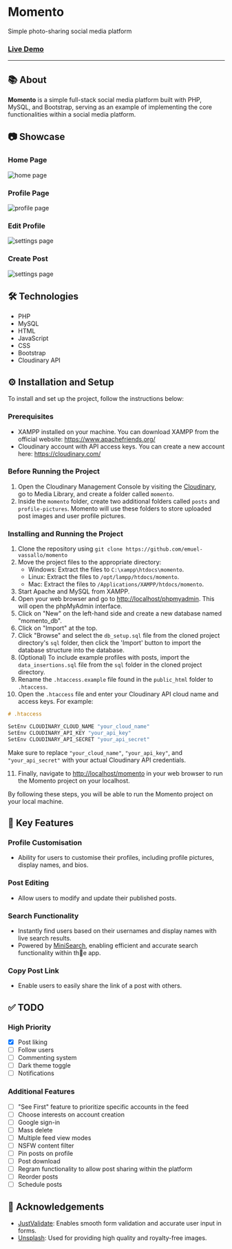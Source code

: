 # Momento

Simple photo-sharing social media platform

### [Live Demo](https://momentoapp.emuel.me)

---

## 📚 About

__Momento__ is a simple full-stack social media platform built with PHP, MySQL, and Bootstrap, serving as an example of implementing the core functionalities within a social media platform.

## 📷️ Showcase

### Home Page

![home page](screenshots/mockups/home.png)  

### Profile Page

![profile page](screenshots/mockups/profile.png)

### Edit Profile

![settings page](screenshots/mockups/settings.png)

### Create Post

![settings page](screenshots/mockups/create-post.png)

## 🛠️ Technologies

- PHP
- MySQL
- HTML
- JavaScript
- CSS
- Bootstrap
- Cloudinary API

## ⚙️ Installation and Setup

To install and set up the project, follow the instructions below:

### Prerequisites
- XAMPP installed on your machine. You can download XAMPP from the official website: https://www.apachefriends.org/
- Cloudinary account with API access keys. You can create a new account here: https://cloudinary.com/

### Before Running the Project

1. Open the Cloudinary Management Console by visiting the [Cloudinary](https://console.cloudinary.com/console), go to Media Library, and create a folder called `momento`.
2. Inside the `momento` folder, create two additional folders called `posts` and `profile-pictures`. Momento will use these folders to store uploaded post images and user profile pictures.

### Installing and Running the Project

1. Clone the repository using `git clone https://github.com/emuel-vassallo/momento`
2. Move the project files to the appropriate directory:
   - Windows: Extract the files to `C:\xampp\htdocs\momento`.
   - Linux: Extract the files to `/opt/lampp/htdocs/momento`.
   - Mac: Extract the files to `/Applications/XAMPP/htdocs/momento`.
3. Start Apache and MySQL from XAMPP.
4. Open your web browser and go to [http://localhost/phpmyadmin](http://localhost/phpmyadmin). This will open the phpMyAdmin interface.
5. Click on "New" on the left-hand side and create a new database named "momento_db".
6. Click on "Import" at the top.
7. Click "Browse" and select the `db_setup.sql` file from the cloned project directory's `sql` folder, then click the 'Import' button to import the database structure into the database.
8. (Optional) To include example profiles with posts, import the `data_insertions.sql` file from the `sql` folder in the cloned project directory.
9. Rename the `.htaccess.example` file found in the `public_html` folder to `.htaccess`.
10. Open the `.htaccess` file and enter your Cloudinary API cloud name and access keys. For example:

```objectivec
# .htaccess

SetEnv CLOUDINARY_CLOUD_NAME "your_cloud_name"
SetEnv CLOUDINARY_API_KEY "your_api_key"
SetEnv CLOUDINARY_API_SECRET "your_api_secret"
```

Make sure to replace `"your_cloud_name"`, `"your_api_key"`, and `"your_api_secret"` with your actual Cloudinary API credentials.

11. Finally, navigate to [http://localhost/momento](http://localhost/momento) in your web browser to run the Momento project on your localhost.

By following these steps, you will be able to run the Momento project on your local machine.


## 🌟 Key Features

### Profile Customisation

- Ability for users to customise their profiles, including profile pictures, display names, and bios.

### Post Editing

- Allow users to modify and update their published posts.

### Search Functionality

- Instantly find users based on their usernames and display names with live search results.
- Powered by [MiniSearch](https://lucaong.github.io/minisearch/), enabling efficient and accurate search functionality within th🙏e app.

### Copy Post Link

- Enable users to easily share the link of a post with others.

## ✅ TODO

### High Priority

- [x] Post liking
- [ ] Follow users
- [ ] Commenting system
- [ ] Dark theme toggle
- [ ] Notifications

### Additional Features

- [ ] "See First" feature to prioritize specific accounts in the feed
- [ ] Choose interests on account creation
- [ ] Google sign-in
- [ ] Mass delete
- [ ] Multiple feed view modes
- [ ] NSFW content filter
- [ ] Pin posts on profile
- [ ] Post download
- [ ] Regram functionality to allow post sharing within the platform
- [ ] Reorder posts
- [ ] Schedule posts

## 🙏 Acknowledgements

- [JustValidate](https://just-validate.dev/): Enables smooth form validation and accurate user input in forms.
- [Unsplash](https://unsplash.com/): Used for providing high quality and royalty-free images.
